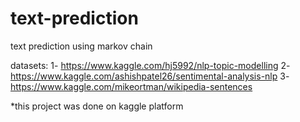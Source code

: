 # text-prediction
text prediction using markov chain

datasets:
1- https://www.kaggle.com/hj5992/nlp-topic-modelling
2- https://www.kaggle.com/ashishpatel26/sentimental-analysis-nlp
3- https://www.kaggle.com/mikeortman/wikipedia-sentences

*this project was done on kaggle platform